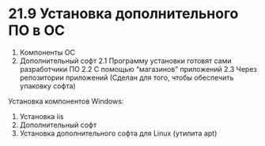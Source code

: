 # 21.9 Установка дополнительного ПО в ОС
1.  Компоненты ОС
2.  Дополнительный софт
2.1 Программу установки готовят сами разработчики ПО
2.2 С помощью “магазинов” приложений
2.3 Через репозитории приложений (Сделан для того, чтобы обеспечить упаковку софта)

Установка компонентов Windows:
1. Установка iis
2. Дополнительный софт
3. Установка дополнительного софта для Linux (утилита apt)